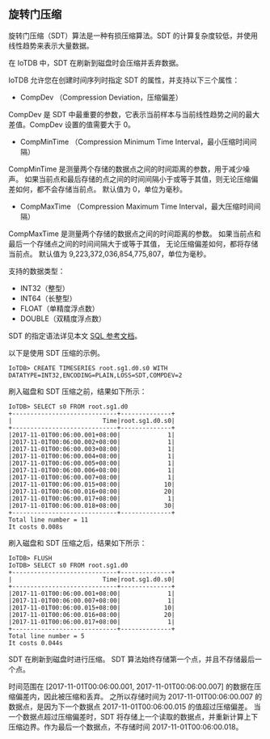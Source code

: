<!--

    Licensed to the Apache Software Foundation (ASF) under one
    or more contributor license agreements.  See the NOTICE file
    distributed with this work for additional information
    regarding copyright ownership.  The ASF licenses this file
    to you under the Apache License, Version 2.0 (the
    "License"); you may not use this file except in compliance
    with the License.  You may obtain a copy of the License at
    
        http://www.apache.org/licenses/LICENSE-2.0
    
    Unless required by applicable law or agreed to in writing,
    software distributed under the License is distributed on an
    "AS IS" BASIS, WITHOUT WARRANTIES OR CONDITIONS OF ANY
    KIND, either express or implied.  See the License for the
    specific language governing permissions and limitations
    under the License.

-->

## 旋转门压缩

旋转门压缩（SDT）算法是一种有损压缩算法。SDT 的计算复杂度较低，并使用线性趋势来表示大量数据。

在 IoTDB 中，SDT 在刷新到磁盘时会压缩并丢弃数据。

IoTDB 允许您在创建时间序列时指定 SDT 的属性，并支持以下三个属性：

* CompDev （Compression Deviation，压缩偏差）

CompDev 是 SDT 中最重要的参数，它表示当前样本与当前线性趋势之间的最大差值。CompDev 设置的值需要大于 0。

* CompMinTime （Compression Minimum Time Interval，最小压缩时间间隔）

CompMinTime 是测量两个存储的数据点之间的时间距离的参数，用于减少噪声。
如果当前点和最后存储的点之间的时间间隔小于或等于其值，则无论压缩偏差如何，都不会存储当前点。
默认值为 0，单位为毫秒。

* CompMaxTime （Compression Maximum Time Interval，最大压缩时间间隔）

CompMaxTime 是测量两个存储的数据点之间的时间距离的参数。
如果当前点和最后一个存储点之间的时间间隔大于或等于其值，
无论压缩偏差如何，都将存储当前点。
默认值为 9,223,372,036,854,775,807，单位为毫秒。

支持的数据类型：

* INT32（整型）
* INT64（长整型）
* FLOAT（单精度浮点数）
* DOUBLE（双精度浮点数）

SDT 的指定语法详见本文 [SQL 参考文档](../Appendix/SQL-Reference.md)。

以下是使用 SDT 压缩的示例。

```
IoTDB> CREATE TIMESERIES root.sg1.d0.s0 WITH DATATYPE=INT32,ENCODING=PLAIN,LOSS=SDT,COMPDEV=2
```

刷入磁盘和 SDT 压缩之前，结果如下所示：

```
IoTDB> SELECT s0 FROM root.sg1.d0
+-----------------------------+--------------+
|                         Time|root.sg1.d0.s0|
+-----------------------------+--------------+
|2017-11-01T00:06:00.001+08:00|             1|
|2017-11-01T00:06:00.002+08:00|             1|
|2017-11-01T00:06:00.003+08:00|             1|
|2017-11-01T00:06:00.004+08:00|             1|
|2017-11-01T00:06:00.005+08:00|             1|
|2017-11-01T00:06:00.006+08:00|             1|
|2017-11-01T00:06:00.007+08:00|             1|
|2017-11-01T00:06:00.015+08:00|            10|
|2017-11-01T00:06:00.016+08:00|            20|
|2017-11-01T00:06:00.017+08:00|             1|
|2017-11-01T00:06:00.018+08:00|            30|
+-----------------------------+--------------+
Total line number = 11
It costs 0.008s
```

刷入磁盘和 SDT 压缩之后，结果如下所示：
```
IoTDB> FLUSH
IoTDB> SELECT s0 FROM root.sg1.d0
+-----------------------------+--------------+
|                         Time|root.sg1.d0.s0|
+-----------------------------+--------------+
|2017-11-01T00:06:00.001+08:00|             1|
|2017-11-01T00:06:00.007+08:00|             1|
|2017-11-01T00:06:00.015+08:00|            10|
|2017-11-01T00:06:00.016+08:00|            20|
|2017-11-01T00:06:00.017+08:00|             1|
+-----------------------------+--------------+
Total line number = 5
It costs 0.044s
```

SDT 在刷新到磁盘时进行压缩。 SDT 算法始终存储第一个点，并且不存储最后一个点。

时间范围在 [2017-11-01T00:06:00.001, 2017-11-01T00:06:00.007] 的数据在压缩偏差内，因此被压缩和丢弃。
之所以存储时间为 2017-11-01T00:06:00.007 的数据点，是因为下一个数据点 2017-11-01T00:06:00.015 的值超过压缩偏差。
当一个数据点超过压缩偏差时，SDT 将存储上一个读取的数据点，并重新计算上下压缩边界。作为最后一个数据点，不存储时间 2017-11-01T00:06:00.018。
